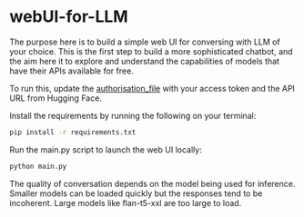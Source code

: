 # webUI-for-LLM

The purpose here is to build a simple web UI for conversing with LLM of your choice. This
is the first step to build a more sophisticated chatbot, and the aim here it to explore
and understand the capabilities of models that have their APIs available for free.

To run this, update the [authorisation_file](https://github.com/mriya98/webUI-for-LLM/blob/main/authorisation_file.py) with your access token and the API URL from
Hugging Face.

Install the requirements by running the following on your terminal:

```bash
pip install -r requirements.txt
```

Run the main.py script to launch the web UI locally:
```bash
python main.py
```

The quality of conversation depends on the model being used for inference. Smaller models
can be loaded quickly but the responses tend to be incoherent. Large models like flan-t5-xxl
are too large to load.
